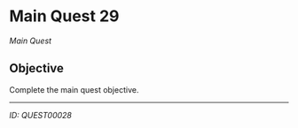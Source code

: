 # Main Quest 29

*Main Quest*

## Objective
Complete the main quest objective.

---
*ID: QUEST00028*
